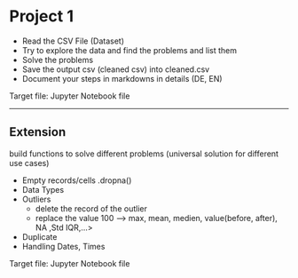 # Project 1


- Read the CSV File (Dataset)
- Try to explore the data and find the problems and list them
- Solve the problems
- Save the output csv (cleaned csv) into cleaned.csv
- Document your steps in markdowns in details (DE, EN)


Target file: Jupyter Notebook file


___
## Extension

build functions to solve different problems (universal solution for different use cases)


- Empty records/cells   .dropna()
- Data Types
- Outliers
  - delete the record of the outlier
  - replace the value 100 --> max, mean, medien, value(before, after), NA ,Std IQR,...>
- Duplicate
- Handling Dates, Times




Target file: Jupyter Notebook file